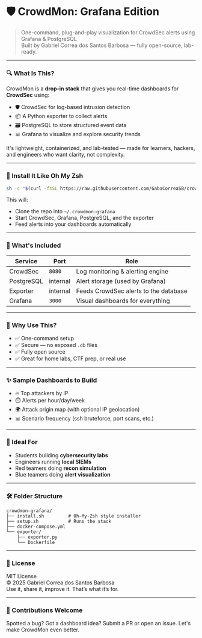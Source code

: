 # 🛡️ CrowdMon: Grafana Edition

> One-command, plug-and-play visualization for CrowdSec alerts using Grafana & PostgreSQL  
> Built by Gabriel Correa dos Santos Barbosa — fully open-source, lab-ready.

---

### 🔍 What Is This?

CrowdMon is a **drop-in stack** that gives you real-time dashboards for **CrowdSec** using:

- 🛡️ CrowdSec for log-based intrusion detection
- 📦 A Python exporter to collect alerts
- 🗃️ PostgreSQL to store structured event data
- 📊 Grafana to visualize and explore security trends

It's lightweight, containerized, and lab-tested — made for learners, hackers, and engineers who want clarity, not complexity.

---

### 🚀 Install It Like Oh My Zsh

```bash
sh -c "$(curl -fsSL https://raw.githubusercontent.com/GabaCorreaSB/crowdmon-grafana/main/install.sh)"
```

This will:
- Clone the repo into `~/.crowdmon-grafana`
- Start CrowdSec, Grafana, PostgreSQL, and the exporter
- Feed alerts into your dashboards automatically

---

### 🔧 What's Included

| Service       | Port         | Role                                  |
|---------------|--------------|----------------------------------------|
| CrowdSec      | `8080`       | Log monitoring & alerting engine       |
| PostgreSQL    | internal     | Alert storage (used by Grafana)        |
| Exporter      | internal     | Feeds CrowdSec alerts to the database  |
| Grafana       | `3000`       | Visual dashboards for everything       |

---

### 🎯 Why Use This?

- ✅ One-command setup
- ✅ Secure — no exposed `.db` files
- ✅ Fully open source
- ✅ Great for home labs, CTF prep, or real use

---

### ✨ Sample Dashboards to Build

- 🔥 Top attackers by IP
- ⏱️ Alerts per hour/day/week
- 🌍 Attack origin map (with optional IP geolocation)
- 📊 Scenario frequency (ssh bruteforce, port scans, etc.)

---

### 🧠 Ideal For

- Students building **cybersecurity labs**
- Engineers running **local SIEMs**
- Red teamers doing **recon simulation**
- Blue teamers doing **alert visualization**

---

### 🛠️ Folder Structure

```
crowdmon-grafana/
├── install.sh         # Oh-My-Zsh style installer
├── setup.sh           # Runs the stack
├── docker-compose.yml
└── exporter/
    ├── exporter.py
    └── Dockerfile
```

---

### 📜 License

MIT License  
© 2025 Gabriel Correa dos Santos Barbosa  
Use it, share it, improve it. That’s what it’s for.

---

### 🙌 Contributions Welcome

Spotted a bug? Got a dashboard idea? Submit a PR or open an issue. Let's make CrowdMon even better.

